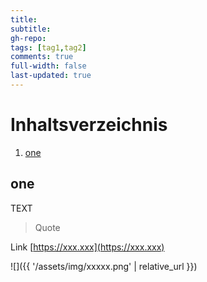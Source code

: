 ```yaml
---
title: 
subtitle: 
gh-repo: 
tags: [tag1,tag2]
comments: true
full-width: false
last-updated: true
---
```


# Inhaltsverzeichnis

1. [one](#one)


## one

TEXT

> Quote

Link [https://xxx.xxx](https://xxx.xxx)


![]({{ '/assets/img/xxxxx.png' | relative_url }})
